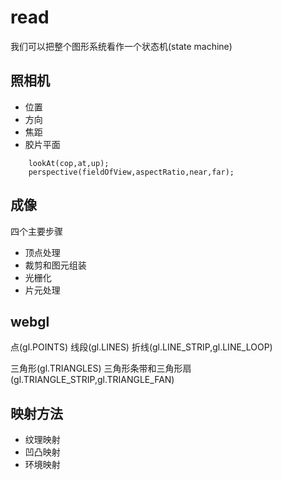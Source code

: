 # read

我们可以把整个图形系统看作一个状态机(state machine)

## 照相机

- 位置
- 方向
- 焦距
- 胶片平面

```
    lookAt(cop,at,up);
    perspective(fieldOfView,aspectRatio,near,far);
```

## 成像

四个主要步骤
- 顶点处理
- 裁剪和图元组装
- 光栅化
- 片元处理


## webgl

点(gl.POINTS)
线段(gl.LINES)
折线(gl.LINE_STRIP,gl.LINE_LOOP)

三角形(gl.TRIANGLES)
三角形条带和三角形扇(gl.TRIANGLE_STRIP,gl.TRIANGLE_FAN)


## 映射方法

- 纹理映射
- 凹凸映射
- 环境映射


